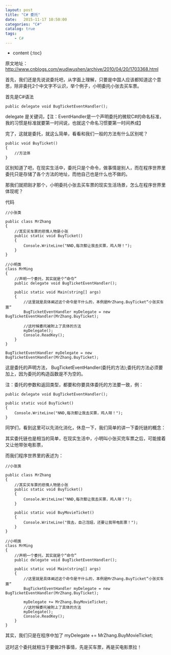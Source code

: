 ```yaml
---
layout: post
title: "C# 委托"
date:   2015-11-17 10:50:00 
categories: "C#"
catalog: true
tags: 
    - C#
---
```


* content
{:toc}

原文地址： http://www.cnblogs.com/wudiwushen/archive/2010/04/20/1703368.html     

首先，我们还是先说说委托吧，从字面上理解，只要是中国人应该都知道这个意思，除非委托2个中文字不认识，举个例子，小明委托小张去买车票。   

首先是C#语法      

	public delegate void BugTicketEventHandler();   

delegate 是关键词，【注：EventHandler是一个声明委托的微软C#的命名标准，我的习惯是标准就要第一时间说，也就这个命名习惯要第一时间养成】     

完了，这就是委托，就这么简单，看看和我们一般的方法有什么区别呢？   

	public void BuyTicket()  
	{  
		//方法体  
	}   

区别知道了吧，在现实生活中，委托只是个命令，做事情是别人，而在程序世界里委托只是存储了各个方法的地址，而他自己也是什么也不做的。     

那我们就把刚才那个，小明委托小张去买车票的现实生活场景，怎么在程序世界里体现呢？     

代码     

	//小张类  

    public class MrZhang     
    {     
        //其实买车票的悲情人物是小张     
        public static void BuyTicket()     
        {     
            Console.WriteLine("NND,每次都让我去买票，鸡人呀！");     
        }     
    }     
  
    //小明类     
    class MrMing     
    {     
        //声明一个委托，其实就是个“命令”     
        public delegate void BugTicketEventHandler();     

        public static void Main(string[] args)     
        {   
            //这里就是具体阐述这个命令是干什么的，本例是MrZhang.BuyTicket“小张买车票”     
            BugTicketEventHandler myDelegate = new BugTicketEventHandler(MrZhang.BuyTicket);     
  
            //这时候委托被附上了具体的方法     
            myDelegate();     
            Console.ReadKey();     
        }     
    }    

	BugTicketEventHandler myDelegate = new BugTicketEventHandler(MrZhang.BuyTicket);   

这是委托的声明方法， BugTicketEventHandler(委托的方法);委托的方法必须要加上，因为委托的构造函数是不为空的。     

注：委托的参数和返回类型，都要和你要具体委托的方法要一致，例：     

	public delegate void BugTicketEventHandler();  

	public static void BuyTicket()  
	{  
		Console.WriteLine("NND,每次都让我去买票，鸡人呀！");  
	}    

同学们，看到这里可以先消化消化，休息一下，我们简单的讲一下委托链的概念：     

其实委托链也是相当的简单，在现实生活中，小明叫小张买完车票之后，可能接着又让他带张电影票，     

而我们程序世界里的表述为：    

	//小张类

    public class MrZhang   
    {   
        //其实买车票的悲情人物是小张   
        public static void BuyTicket()   
        {   
            Console.WriteLine("NND,每次都让我去买票，鸡人呀！");   
        }   

        public static void BuyMovieTicket()   
        {   
            Console.WriteLine("我去，自己泡妞，还要让我带电影票！");   
        }   
    }   

    //小明类   
    class MrMing   
    {   
        //声明一个委托，其实就是个“命令”   
        public delegate void BugTicketEventHandler();   

        public static void Main(string[] args)   
        {   
            //这里就是具体阐述这个命令是干什么的，本例是MrZhang.BuyTicket“小张买车票”   
            BugTicketEventHandler myDelegate = new BugTicketEventHandler(MrZhang.BuyTicket);   

            myDelegate += MrZhang.BuyMovieTicket;   
            //这时候委托被附上了具体的方法   
            myDelegate();   
            Console.ReadKey();   
        }   
    }    
 
其实，我们只是在程序中加了 myDelegate += MrZhang.BuyMovieTicket;<br/>   
这时这个委托就相当于要做2件事情，先是买车票，再是买电影票拉！<br/>